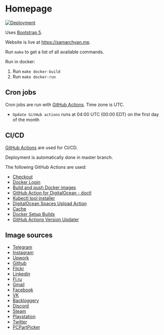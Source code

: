 # Homepage

[![Deployment](https://github.com/desecho/homepage/actions/workflows/deployment.yaml/badge.svg)](https://github.com/desecho/homepage/actions/workflows/deployment.yaml)

Uses [Bootstrap 5](https://getbootstrap.com/).

Website is live at <https://samarchyan.me>.

Run `make` to get a list of all available commands.

Run in docker:

1. Run `make docker-build`
2. Run `make docker-run`

## Cron jobs

Cron jobs are run with [GitHub Actions](https://github.com/features/actions). Time zone is UTC.

* `Update GitHub actions` runs at 04:00 UTC (00:00 EDT) on the first day of the month

## CI/CD

[GitHub Actions](https://github.com/features/actions) are used for CI/CD.

Deployment is automatically done in master branch.

The following GitHub Actions are used:

* [Checkout](https://github.com/marketplace/actions/checkout)
* [Docker Login](https://github.com/marketplace/actions/docker-login)
* [Build and push Docker images](https://github.com/marketplace/actions/build-and-push-docker-images)
* [GitHub Action for DigitalOcean - doctl](https://github.com/marketplace/actions/github-action-for-digitalocean-doctl)
* [Kubectl tool installer](https://github.com/marketplace/actions/kubectl-tool-installer)
* [DigitalOcean Spaces Upload Action](https://github.com/marketplace/actions/digitalocean-spaces-upload-action)
* [Cache](https://github.com/marketplace/actions/cache)
* [Docker Setup Buildx](https://github.com/marketplace/actions/docker-setup-buildx)
* [GitHub Actions Version Updater](https://github.com/marketplace/actions/github-actions-version-updater)

## Image sources

* [Telegram](https://telegram.org/)
* [Instagram](https://en.facebookbrand.com/instagram/assets/instagram)
* [Upwork](https://www.upwork.com/press#media-resources)
* [Github](https://github.com/logos)
* [Flickr](https://help.flickr.com/en_us/brand-guidelines-r1KCpZZvS)
* [Linkedin](https://brand.linkedin.com/downloads)
* [Fl.ru](https://www.fl.ru/)
* [Gmail](https://about.google/brand-resource-center/logos-list/)
* [Facebook](https://en.facebookbrand.com/facebookapp/assets/f-logo?audience=landing)
* [VK](https://vk.com/brand)
* [Backloggery](https://backloggery.com/games)
* [Discord](https://discord.com/branding)
* [Steam](https://partner.steamgames.com/doc/marketing/branding)
* [Playstation](https://www.playstation.com/)
* [Twitter](https://about.twitter.com/en/who-we-are/brand-toolkit)
* [PCPartPicker](https://pcpartpicker.com/)
